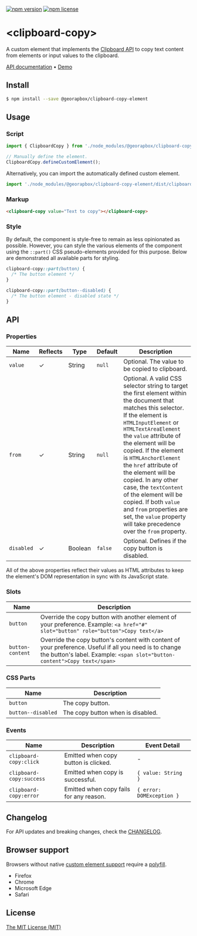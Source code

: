 [![npm version](https://img.shields.io/npm/v/@georapbox/clipboard-copy-element.svg)](https://www.npmjs.com/package/@georapbox/clipboard-copy-element)
[![npm license](https://img.shields.io/npm/l/@georapbox/clipboard-copy-element.svg)](https://www.npmjs.com/package/@georapbox/clipboard-copy-element)

[demo]: https://georapbox.github.io/clipboard-copy-element/
[support]: https://caniuse.com/#feat=custom-elementsv1
[polyfill]: https://github.com/webcomponents/polyfills/tree/master/packages/custom-elements
[license]: https://georapbox.mit-license.org/@2022
[changelog]: https://github.com/georapbox/clipboard-copy-element/blob/main/CHANGELOG.md

# &lt;clipboard-copy&gt;

A custom element that implements the [Clipboard API](https://developer.mozilla.org/en-US/docs/Web/API/Clipboard_API) to copy text content from elements or input values to the clipboard.

[API documentation](#api) &bull; [Demo][demo]

## Install

```sh
$ npm install --save @georapbox/clipboard-copy-element
```

## Usage

### Script

```js
import { ClipboardCopy } from './node_modules/@georapbox/clipboard-copy-element/dist/clipboard-copy.min.js';

// Manually define the element.
ClipboardCopy.defineCustomElement();
```

Alternatively, you can import the automatically defined custom element.

```js
import './node_modules/@georapbox/clipboard-copy-element/dist/clipboard-copy-defined.min.js';
```

### Markup

```html
<clipboard-copy value="Text to copy"></clipboard-copy>
```

### Style

By default, the component is style-free to remain as less opinionated as possible. However, you can style the various elements of the component using the `::part()` CSS pseudo-elements provided for this purpose. Below are demonstrated all available parts for styling.

```css
clipboard-copy::part(button) {
  /* The button element */
}

clipboard-copy::part(button--disabled) {
  /* The button element - disabled state */
}
```

## API

### Properties
| Name | Reflects | Type | Default | Description |
| ---- | -------- | ---- | ------- | ----------- |
| `value` | ✓ | String | `null` | Optional. The value to be copied to clipboard. |
| `from` | ✓ | String | `null` | Optional. A valid CSS selector string to target the first element within the document that matches this selector. If the element is `HTMLInputElement` or `HTMLTextAreaElement` the `value` attribute of the element will be copied. If the element is `HTMLAnchorElement` the `href` attribute of the element will be copied. In any other case, the `textContent` of the element will be copied. If both `value` and `from` properties are set, the `value` property will take precedence over the `from` property. |
| `disabled` | ✓ | Boolean | `false` | Optional. Defines if the copy button is disabled. |

All of the above properties reflect their values as HTML attributes to keep the element's DOM representation in sync with its JavaScript state.

### Slots

| Name | Description |
| ---- | ----------- |
| `button` | Override the copy button with another element of your preference. Example: `<a href="#" slot="button" role="button">Copy text</a>` |
| `button-content` | Override the copy button's content with content of your preference. Useful if all you need is to change the button's label. Example: `<span slot="button-content">Copy text</span>` |

### CSS Parts

| Name | Description |
| ---- | ----------- |
| `button` | The copy button. |
| `button--disabled` | The copy button when is disabled. |

### Events

| Name | Description | Event Detail |
| ---- | ----------- | ------------ |
| `clipboard-copy:click` | Emitted when copy button is clicked. | - |
| `clipboard-copy:success` | Emitted when copy is successful. | `{ value: String }` |
| `clipboard-copy:error` | Emitted when copy fails for any reason. | `{ error: DOMException }` |

## Changelog

For API updates and breaking changes, check the [CHANGELOG][changelog].

## Browser support

Browsers without native [custom element support][support] require a [polyfill][polyfill].

- Firefox
- Chrome
- Microsoft Edge
- Safari

## License

[The MIT License (MIT)][license]
